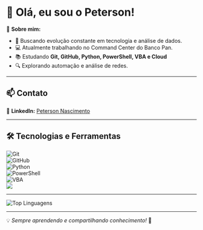 # 👋 Olá, eu sou o Peterson!  

🚀 **Sobre mim:**  
- 🎯 Buscando evolução constante em tecnologia e análise de dados.  
- 💻 Atualmente trabalhando no Command Center do Banco Pan.  
- 📚 Estudando **Git, GitHub, Python, PowerShell, VBA e Cloud**  
- 🔍 Explorando automação e análise de redes.  

---

## 📫 Contato  
🔗 **LinkedIn:** [Peterson Nascimento](https://www.linkedin.com/in/peterson-nascimento-a30082a9/)  

---

## 🛠️ Tecnologias e Ferramentas  
![Git](https://img.shields.io/badge/Git-F05032?style=flat&logo=git&logoColor=white)  
![GitHub](https://img.shields.io/badge/GitHub-181717?style=flat&logo=github&logoColor=white)  
![Python](https://img.shields.io/badge/Python-3776AB?style=flat&logo=python&logoColor=white)  
![PowerShell](https://img.shields.io/badge/PowerShell-5391FE?style=flat&logo=powershell&logoColor=white)  
![VBA](https://img.shields.io/badge/VBA-217346?style=flat&logo=microsoft-excel&logoColor=white)  
<img src="https://cdn.jsdelivr.net/gh/devicons/devicon@latest/icons/powershell/powershell-original.svg" />

---

![Top Linguagens](https://github-readme-stats.vercel.app/api/top-langs/?username=peternasc&hide_progress=true)


<!--
## 📈 GitHub Stats  
![Peterson's GitHub stats](https://github-readme-stats.vercel.app/api?username=peternasc&show_icons=true&theme=dracula)
-->
---

💡 _Sempre aprendendo e compartilhando conhecimento!_ 🚀  